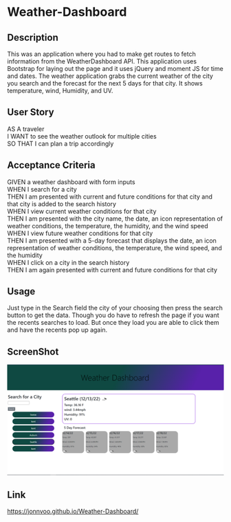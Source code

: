 # Weather-Dashboard
## Description
This was an application where you had to make get routes to fetch information from the WeatherDashboard API. This application uses Bootstrap for laying out the page and it uses jQuery and moment JS for time and dates. The weather application grabs the current weather of the city you search and the forecast for the next 5 days for that city. It shows temperature, wind, Humidity, and UV. 

## User Story
AS A traveler</br>
I WANT to see the weather outlook for multiple cities</br>
SO THAT I can plan a trip accordingly</br>

## Acceptance Criteria
GIVEN a weather dashboard with form inputs</br>
WHEN I search for a city</br>
THEN I am presented with current and future conditions for that city and that city is added to the search history</br>
WHEN I view current weather conditions for that city</br>
THEN I am presented with the city name, the date, an icon representation of weather conditions, the temperature, the humidity, and the wind speed</br>
WHEN I view future weather conditions for that city</br>
THEN I am presented with a 5-day forecast that displays the date, an icon representation of weather conditions, the temperature, the wind speed, and the humidity</br>
WHEN I click on a city in the search history</br>
THEN I am again presented with current and future conditions for that city</br>

## Usage 
Just type in the Search field the city of your choosing then press the search button to get the data. Though you do have to refresh the page if you want the recents searches to load. But once they load you are able to click them and have the recents pop up again.

## ScreenShot
![ ScreenShot](./assets/Weather%20API.PNG)

## Link
https://jonnvoo.github.io/Weather-Dashboard/ 
